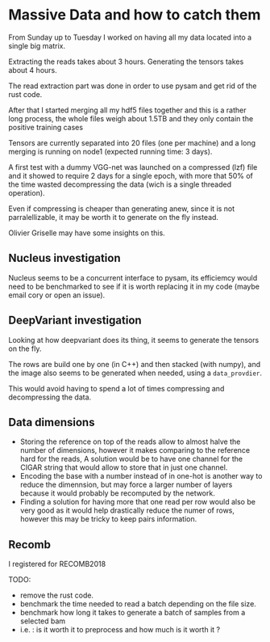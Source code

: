 # Massive Data and how to catch them

From Sunday up to Tuesday I worked on having all my data located into a single big matrix.

Extracting the reads takes about 3 hours.
Generating the tensors takes about 4 hours.

The read extraction part was done in order to use pysam and get rid of the rust code.

After that I started merging all my hdf5 files together and this is a rather long process,
the whole files weigh about 1.5TB and they only contain the positive training cases

Tensors are currently separated into 20 files (one per machine) and a long merging is running
on node1 (expected running time: 3 days).

A first test with a dummy VGG-net was launched on a compressed (lzf) file and it showed to require 2
days for a single epoch, with more that 50% of the time wasted decompressing the data (wich is a
single threaded operation).

Even if compressing is cheaper than generating anew, since it is not parralellizable, it may be
worth it to generate on the fly instead.

Olivier Griselle may have some insights on this.

## Nucleus investigation

Nucleus seems to be a concurrent interface to pysam, its efficiemcy would need to be benchmarked to
see if it is worth replacing it in my code (maybe email cory or open an issue).

## DeepVariant investigation

Looking at how deepvariant does its thing, it seems to generate the tensors on the fly.

The rows are build one by one (in C++) and then stacked (with numpy), and the image also
seems to be generated when needed, using a `data_provdier`.

This would avoid having to spend a lot of times compressing and decompressing the data.

## Data dimensions

- Storing the reference on top of the reads allow to almost halve the number of dimensions,
  however it makes comparing to the reference hard for the reads,
  A solution would be to have one channel for the CIGAR string that would allow to store that in just
  one channel.
- Encoding the base with a number instead of in one-hot is another way to reduce the dimennsion, but
  may force a larger number of layers because it would probably be recomputed by the network.
- Finding a solution for having more that one read per row would also be very good as it would help
  drastically reduce the numer of rows, however this may be tricky to keep pairs information.

## Recomb

I registered for RECOMB2018

TODO:

- remove the rust code.
- benchmark the time needed to read a batch depending on the file size.
- benchmark how long it takes to generate a batch of samples from a selected bam
- i.e. : is it worth it to preprocess and how much is it worth it ?
